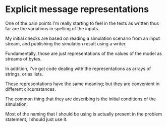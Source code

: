 # Explicit message representations

One of the pain points I'm really starting to feel in the tests
as written thus far are the variations in spelling of the inputs.

My initial checks are based on reading a simulation scenario from
an input stream, and publishing the simulation result using a
writer.

Fundamentally, those are just representations of the values of
the model as streams of bytes.

In addition, I've got code dealing with the representations as
arrays of strings, or as lists.

These representations have the same meaning; but they are convenient
in different circumstances.

The common thing that they are describing is the initial conditions
of the simulation.

Most of the naming that I should be using is actually present in
the problem statement, I should just use it.